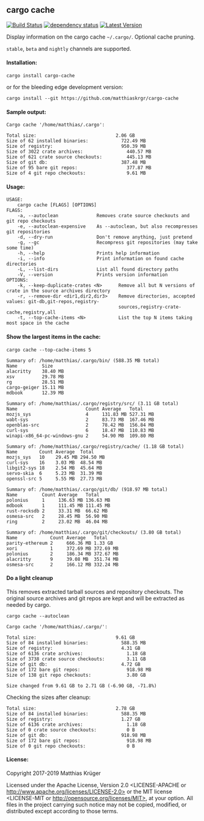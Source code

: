 ## cargo cache

[![Build Status](https://travis-ci.org/matthiaskrgr/cargo-cache.svg?branch=master)](https://travis-ci.org/matthiaskrgr/cargo-cache)
[![dependency status](https://deps.rs/repo/github/matthiaskrgr/cargo-cache/status.svg)](https://deps.rs/repo/github/matthiaskrgr/cargo-cache)
[![Latest Version](https://img.shields.io/crates/v/cargo-cache.svg)](https://crates.io/crates/cargo-cache)

Display information on the cargo cache `~/.cargo/`. Optional cache pruning.

`stable`, `beta` and `nightly` channels are supported.

#### Installation:
```cargo install cargo-cache```

or for the bleeding edge development version:

```cargo install --git https://github.com/matthiaskrgr/cargo-cache```


#### Sample output:
````
Cargo cache '/home/matthias/.cargo':

Total size:                             2.06 GB
Size of 62 installed binaries:            722.49 MB
Size of registry:                         950.39 MB
Size of 3022 crate archives:                440.57 MB
Size of 621 crate source checkouts:         445.13 MB
Size of git db:                           387.48 MB
Size of 95 bare git repos:                  377.87 MB
Size of 4 git repo checkouts:               9.61 MB
````

#### Usage:
````
USAGE:
    cargo cache [FLAGS] [OPTIONS]
FLAGS:
    -a, --autoclean              Removes crate source checkouts and git repo checkouts
    -e, --autoclean-expensive    As --autoclean, but also recompresses git repositories
    -d, --dry-run                Don't remove anything, just pretend
    -g, --gc                     Recompress git repositories (may take some time)
    -h, --help                   Prints help information
    -i, --info                   Print information on found cache directories
    -L, --list-dirs              List all found directory paths
    -V, --version                Prints version information
OPTIONS:
    -k, --keep-duplicate-crates <N>      Remove all but N versions of crate in the source archives directory
    -r, --remove-dir <dir1,dir2,dir3>    Remove directories, accepted values: git-db,git-repos,registry-
                                         sources,registry-crate-cache,registry,all
    -t, --top-cache-items <N>            List the top N items taking most space in the cache
````

#### Show the largest items in the cache:
````
cargo cache --top-cache-items 5

Summary of: /home/matthias/.cargo/bin/ (588.35 MB total)
Name         Size
alacritty    38.40 MB
xsv          29.78 MB
rg           28.51 MB
cargo-geiger 15.11 MB
mdbook       12.39 MB

Summary of: /home/matthias/.cargo/registry/src/ (3.11 GB total)
Name                         Count Average   Total
mozjs_sys                    4     131.83 MB 527.31 MB
wabt-sys                     2     83.73 MB  167.46 MB
openblas-src                 2     78.42 MB  156.84 MB
curl-sys                     6     18.47 MB  110.83 MB
winapi-x86_64-pc-windows-gnu 2     54.90 MB  109.80 MB

Summary of: /home/matthias/.cargo/registry/cache/ (1.18 GB total)
Name        Count Average  Total
mozjs_sys   10    29.45 MB 294.50 MB
curl-sys    16    3.03 MB  48.54 MB
libgit2-sys 18    2.54 MB  45.64 MB
servo-skia  6     5.23 MB  31.39 MB
openssl-src 5     5.55 MB  27.73 MB

Summary of: /home/matthias/.cargo/git/db/ (918.97 MB total)
Name         Count Average   Total
polonius     1     136.63 MB 136.63 MB
mdbook       1     111.45 MB 111.45 MB
rust-rocksdb 2     33.31 MB  66.62 MB
osmesa-src   2     28.45 MB  56.90 MB
ring         2     23.02 MB  46.04 MB

Summary of: /home/matthias/.cargo/git/checkouts/ (3.80 GB total)
Name            Count Average   Total
parity-ethereum 2     666.36 MB 1.33 GB
xori            1     372.69 MB 372.69 MB
polonius        2     186.34 MB 372.67 MB
alacritty       9     39.08 MB  351.74 MB
osmesa-src      2     166.12 MB 332.24 MB
````
#### Do a light cleanup
This removes extracted tarball sources and repository checkouts.
The original source archives and git repos are kept and will be extracted as needed by cargo.
````
cargo cache --autoclean

Cargo cache '/home/matthias/.cargo/':

Total size:                             9.61 GB
Size of 84 installed binaries:            588.35 MB
Size of registry:                         4.31 GB
Size of 6136 crate archives:                1.18 GB
Size of 3738 crate source checkouts:        3.11 GB
Size of git db:                           4.72 GB
Size of 172 bare git repos:                 918.98 MB
Size of 138 git repo checkouts:             3.80 GB

Size changed from 9.61 GB to 2.71 GB (-6.90 GB, -71.8%)
````
Checking the sizes after cleanup:
````
Total size:                             2.78 GB
Size of 84 installed binaries:            588.35 MB
Size of registry:                         1.27 GB
Size of 6136 crate archives:                1.18 GB
Size of 0 crate source checkouts:           0 B
Size of git db:                           918.98 MB
Size of 172 bare git repos:                 918.98 MB
Size of 0 git repo checkouts:               0 B
````

#### License:

Copyright 2017-2019 Matthias Krüger

Licensed under the Apache License, Version 2.0 <LICENSE-APACHE or
http://www.apache.org/licenses/LICENSE-2.0> or the MIT license
<LICENSE-MIT or http://opensource.org/licenses/MIT>, at your
option. All files in the project carrying such notice may not be
copied, modified, or distributed except according to those terms.
